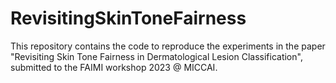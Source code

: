 # RevisitingSkinToneFairness
This repository contains the code to reproduce the experiments in the paper "Revisiting Skin Tone Fairness in Dermatological Lesion Classification", submitted to the FAIMI workshop 2023 @ MICCAI.
